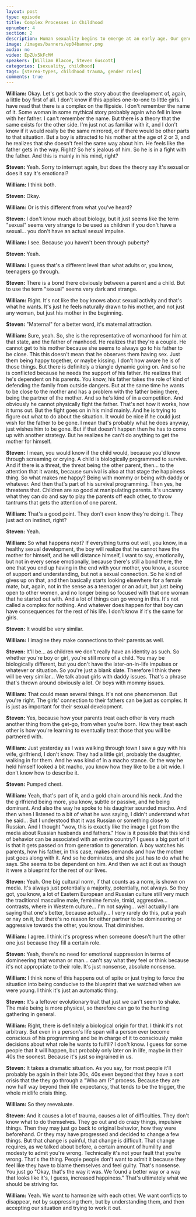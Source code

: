 ```yaml
---
layout: post
type: episode
title: Complex Processes in Childhood
epnumber: 4
section: 2
description: Human sexuality begins to emerge at an early age. Our gender identity takes form and we become involved in complex dynamics, at first with our parents, and later with society in general.
image: /images/banners/ep04banner.png
audio: no
video: EpZUx5kFcMM
speakers: [William Blacoe, Steven Guscott]
categories: [sexuality, childhood]
tags: [stereo-types, childhood trauma, gender roles]
comments: true
---
```

<p><b>William:</b> Okay.
Let's get back to the story about
the development of, again, a little boy
first of all. I don't know if this
applies one-to-one to little girls. I have
read that there is a complex
on the flipside. I don't remember the
name of it. Some woman in some
mythical story probably again who fell
in love with her father. I can't remember
the name. But there is a theory that the
same exists for the other side.
I'm just not as familiar with it, and I
don't know if it would really be the
same mirrored, or if there would be other
parts to that situation. But a boy is
attracted to his mother at the age of 2
or 3, and he realizes that she doesn't
feel the same way about him. He feels
like the father gets in the way. Right? So
he's jealous of him.
So he is in a fight with the father.
And this is mainly in his mind, right?
</p>

<p><b>Steven:</b> Yeah. Sorry to interrupt again, but 
does the theory say it's sexual or does
it say it's emotional?
</p>

<p><b>William:</b> I think both.
</p>

<p><b>Steven:</b> Okay.
</p>

<p><b>William:</b> Or is this different
from what you've heard?
</p>

<p><b>Steven:</b> I don't know much about
biology, but
it just seems like the term "sexual" seems
very strange to be used as children if you
don't have a sexual... you don't have
an actual sexual impulse.
</p>

<p><b>William:</b> I see.
Because you haven't been through puberty?
</p>

<p><b>Steven:</b> Yeah.
</p>

<p><b>William:</b> I guess that's a different
level than what adults or, you
know, teenagers go through.
</p>

<p><b>Steven:</b> There is a bond there 
obviously between a parent and a
child. But to use the term "sexual" seems
very dark and strange.
</p>

<p><b>William:</b> Right. It's not
like the boy knows about sexual activity
and that's what he wants. It's just
he feels naturally drawn to his mother,
and not just any woman, but just his
mother in the beginning.
</p>

<p><b>Steven:</b> "Maternal" for a better word, it's
maternal attraction.
</p>

<p><b>William:</b> Sure, yeah. So, she is
the representative of womanhood for him
at that state, and the father of manhood.
He realizes that they're a couple. He
cannot get to his mother because she
seems to always go to his father to be
close. This this doesn't mean
that he observes them having sex. Just
them being happy together,
or maybe kissing. I don't how aware
he is of those things. But there is
definitely a triangle dynamic going on.
And so he is conflicted because he needs
the support of his father. He realizes that
he's dependent on his parents. You know,
his father takes the role of kind
of defending the family from outside
dangers. But at the same time he wants to
be close to the mother and has a problem
with the father being there, being the
partner of the mother. And so he's kind
of in a competition. And obviously he
cannot physically fight the father.
That's not how it works, how it turns out.
But the fight goes on in his mind mainly.
And he is trying to figure out what to
do about the situation. It would be nice
if he could just wish for the father to
be gone. I mean that's probably what he
does anyway, just wishes him to be gone.
But if that doesn't happen then he has
to come up with another strategy. But he
realizes
he can't do anything to get the mother
for himself.
</p>

<p><b>Steven:</b> I mean, you would know if
the child would, because you'd know
through screaming or crying.
A child is biologically
programmed to survive. And if there is a
threat, the threat being the other parent,
then... to the attention that it wants,
because survival is also at that
stage the happiness thing. So what makes
me happy? Being with mommy or being with daddy
 or whatever. And then that's
part of his survival programming. Then yes, he
threatens that. Children
are so good at manipulating parents.
It's uncanny what they can do and
say to play the parents off each other, to
throw tantrums that gets the attention of
one parent.
</p>

<p><b>William:</b> That's
a good point.
They don't even know they're doing
it. They just act on instinct, right?
</p>

<p><b>Steven:</b> Yeah.
</p>

<p><b>William:</b> So what happens next? If
everything turns out well, you know, in a
healthy sexual development, the boy will
realize that he cannot have the mother
for himself, and he will distance himself, I want to say, emotionally, but not in
every sense emotionally, because there's
still a bond there, the one that you
end up having in the end with your
mother, you know, a source of support and
understanding, but not a sexual
connection. So he kind of gives up on
that, and then basically starts looking
elsewhere for a female mate, but,
again, not in the sense as a teenager or
an adult, but just being open to
other women, and no longer being so
focused with that one woman that he
started out with. And a lot of things can
go wrong in this. It's not called a
complex for nothing. And
whatever does happen for that boy can
have consequences for the rest of his
life. I don't know if it's the same
for girls.
</p>

<p><b>Steven:</b> It would be very similar.
</p>

<p><b>William:</b> I imagine they make
connections to their parents as
well.
</p>

<p><b>Steven:</b> It'll be... as
children we don't really have an identity
as such. So whether you're boy or girl,
you're still more of a child.
You may be biologically
different, but you don't have the later-on-in-life
impulses or whatever or situation.
So you're just a blank slate. Therefore I
think there will be very similar... We
talk about girls with daddy issues. That's a
phrase that's thrown around obviously a
lot. Or boys with mommy issues.
</p>

<p><b>William:</b> That
could mean several things. It's not one
phenomenon. But you're right.
The girls' connection to their fathers
can be just as complex. It is just as
important for their sexual development.
</p>

<p><b>Steven:</b> Yes, because how your parents treat
each other is very much
another thing from the get-go,
from when you're born. How they treat
each other
is how you're learning to eventually
treat those that you will be partnered with.
</p>

<p><b>William:</b> Just yesterday as I was walking through
town I saw a guy with his wife,
girlfriend, I don't know. They had a
little girl, probably the daughter,
walking in for them. And he was kind of
in a macho stance. Or the way he held
himself looked a bit macho, you know how
they like to be a bit wide. I
don't know how to describe it.
</p>

<p><b>Steven:</b> Pumped chest.
</p>

<p><b>William:</b> Yeah, that's
part of it, and a gold chain around his
neck. And the the girlfriend being more,
you know, subtle or passive, and he
being dominant. And also the way he
spoke to his daughter
sounded macho. And then when I listened
to a bit of what he was saying, I didn't
understand what he said... But I
understood that it was Russian or something
close to Russian. And I thought "wow, this
is exactly like the image I get from the
media about Russian husbands and fathers."
How is it possible that this kind of
behavior can be associated with an
entire country? I guess a big part of
it is that it gets passed on from
generation to generation.
A boy watches his parents, how his
father, in this case, makes demands and how
the mother just goes along with it. And
so he dominates, and she just has to
do what he says. She seems to be
dependent on him. And then we act it out
as though it were a blueprint for the
rest of our lives.
</p>

<p><b>Steven:</b> Yeah. One big cultural norm, if that counts as a
norm, is shown on media.
It's always just potentially a majority,
potentially, not always. So they got, you know, a lot of
Eastern European and Russian culture
still very much the traditional
masculine male, feminine female,
timid, aggressive... contrasts,
where in Western culture... I'm not
saying... well actually I am saying that one's
better, because actually...
I very rarely do this, put a yeah or nay on it, but
there's no reason for either partner to
be domineering or aggressive towards the
other, you know. That diminishes.
</p>

<p><b>William:</b> I
agree. I think it's progress when
someone doesn't hurt the other one just
because they fill a certain role.
</p>

<p><b>Steven:</b> Yeah, there's no need for emotional suppression in
terms of domineering that
woman or man... can't say what
they feel or think because it's not
appropriate to their role. It's just
nonsense, absolute nonsense.
</p>

<p><b>William:</b> I think none of this
happens out of spite or just
trying to force the situation into being
conducive to the blueprint that we
watched when we were young. I think it's
just an automatic thing.
</p>

<p><b>Steven:</b> It's a
leftover evolutionary trait that just
we can't seem to shake.
The male being is more
physical, so therefore can go to the
hunting gathering in general.
</p>

<p><b>William:</b> Right, there is definitely a
biological origin for that. I
think it's not arbitrary. But even
in a person's life span will
a person ever
become conscious of his programming and be
in charge of it to consciously make
decisions about what role he wants to
fulfill? I don't know. I guess for some
people that it will happen, but probably
only later on in life, maybe in their 40s
the soonest.
Because it's just so ingrained in
us.
</p>

<p><b>Steven:</b> It takes a dramatic situation. As you say, for most
people it'll probably be again in their late 30s, 40s even beyond that they have
a sort
crisis that the they go through a "Who am I?"
process. Because they are now half way beyond their life
expectancy, that tends to be the
trigger, the whole midlife crisis thing.
</p>

<p><b>William:</b> So they reevaluate.
</p>

<p><b>Steven:</b> And it causes a lot of trauma, causes a
lot of difficulties. They don't know what
to do themselves. They go out and do
crazy things, impulsive things. Then they
may just go back to original behavior,
how they were beforehand. Or they may have
progressed and decided to change a few things.
But that change is painful, that
change is difficult. That change requires,
as we talked about before, a certain amount of humility and
modesty to admit you're
wrong. Technically it's not your
fault that you're wrong. That's the thing.
People people don't want
to admit it because they feel like they have to
blame themselves and feel guilty.
That's nonsense. You just go "Okay, that's the way it
was. We found a better way
or a way that looks like it's, I guess,
increased happiness." That's ultimately what
we should be striving for.
</p>

<p><b>William:</b> Yeah. We want
to harmonize with each other. We
want conflicts to disappear, not by
suppressing them, but by understanding
them, and then accepting our situation
and trying to work it out.